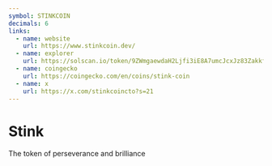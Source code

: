 ```yaml
---
symbol: STINKCOIN
decimals: 6
links:
  - name: website
    url: https://www.stinkcoin.dev/
  - name: explorer
    url: https://solscan.io/token/9ZWmgaewdaH2Ljfi3iE8A7umcJcxJz83ZakkfEPApump
  - name: coingecko
    url: https://coingecko.com/en/coins/stink-coin
  - name: x
    url: https://x.com/stinkcoincto?s=21
---
```


# Stink

The token of perseverance and brilliance
